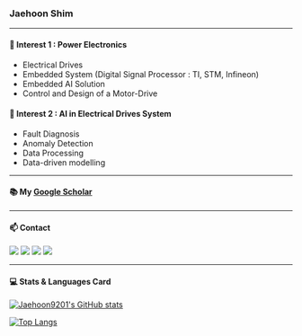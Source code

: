 ### Jaehoon Shim
-----------------

#### 🌱 Interest 1 : Power Electronics
  * Electrical Drives
  * Embedded System (Digital Signal Processor : TI, STM, Infineon)
  * Embedded AI Solution
  * Control and Design of a Motor-Drive
  
#### 🌱 Interest 2 : AI in Electrical Drives System
  * Fault Diagnosis 
  * Anomaly Detection
  * Data Processing
  * Data-driven modelling
        
-----------------


#### :books: My [Google Scholar](https://scholar.google.com/citations?hl=ko&user=FwoMgvkAAAAJ)


-----------------

#### 📫 Contact
 [<img src="https://img.shields.io/badge/Gmail-D14836?style=for-the-badge&logo=gmail&logoColor=white" />](mailto:jaehoon9201@snu.ac.kr)
 [<img src="https://img.shields.io/badge/GitHub-100000?style=for-the-badge&logo=github&logoColor=white" />](https://jaehoon9201.github.io/)
 [<img src="https://img.shields.io/badge/Instagram-E4405F?style=for-the-badge&logo=instagram&logoColor=white" />](https://instagram.com/jaehoon_shim_)
 [<img src="https://img.shields.io/badge/LinkedIn-0077B5?style=for-the-badge&logo=linkedin&logoColor=white" />](https://www.linkedin.com/in/jaehoon-shim-08aa83223/)

-----------------


#### 💻 Stats & Languages Card
[![Jaehoon9201's GitHub stats](https://github-readme-stats.vercel.app/api?username=Jaehoon9201)](https://github.com/anuraghazra/github-readme-stats)

[![Top Langs](https://github-readme-stats.vercel.app/api/top-langs/?username=Jaehoon9201&layout=compact)](https://github.com/anuraghazra/github-readme-stats)
